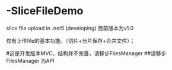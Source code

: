# -SliceFileDemo
slice file upload in .net5 (developing)
目前版本为v1.0

仅有上传file的基本功能。（切片+分片保存+合并文件）；

#这是开发版本MVC，结构并不完善，请移步FilesManager
##请移步FilesManager 为API

